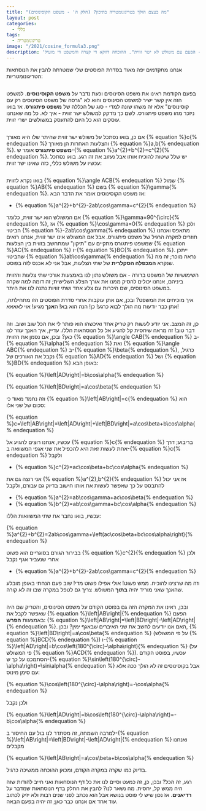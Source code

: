 ```yaml
---
title: "מה בעצם הולך בטריגונומטריה בתיכון? (חלק ה' - משפט הקוסינוסים)"
layout: post
categories:
  - כללי
tags:
  - טריגונומטריה
image: "/2021/cosine_formula3.png"
description: 'משפט הקוסינוסים הוא לא "משפט הסינוסים 2 - הנקמה" אלא יותר "משפט פיתגורס 2 - הפעם עם משולש לא ישר זווית". ההוכחה דווקא די קצרה והמשפט די מועיל'
---
```


אנחנו מתקדמים יפה מאוד בסדרת הפוסטים שלי שמטרתה להבין את הנוסחאות הטריגונומטריות:

<img src="{{site.baseurl}}{{site.post_images}}/2021/trigo_formulas.png" alt=""/>

בפעם הקודמת ראינו את משפט הסינוסים וכעת נדבר על <strong>משפט הקוסינוסים</strong>. למשפט הזה אין קשר ישיר למשפט הסינוסים והוא לא "גרסה של משפט הסינוסים רק עם קוסינוסים" אלא זה משהו שונה למדי - סוג של הכללה של <strong>משפט פיתגורס</strong>. אז בואו ניזכר מהו משפט פיתגורס. לשם כך נזדקק למשולש ישר זווית - איך לא. כל מה שאנחנו עוסקים הוא כל היום להתעסק במשולשים ישרי זווית.

<img src="{{site.baseurl}}{{site.post_images}}/2021/cosine_formula1.png" alt=""/>

אם כן, בואו נסתכל על משולש ישר זווית שהיתר שלו היא מאורך {% equation %}c{% endequation %} והצלעות האחרות הן מאורך {% equation %}a,b{% endequation %}. <strong>משפט פיתגורס</strong> אומר ש-{% equation %}a^{2}+b^{2}=c^{2}{% endequation %}. יש שלל שיטות להוכיח אותו אבל נעזוב את זה רגע. בואו נסתכל עכשיו על משולש כללי, כזה שאינו ישר זווית:

<img src="{{site.baseurl}}{{site.post_images}}/2021/cosine_formula2.png" alt=""/>

בואו נקרא לזווית {% equation %}\angle ACB{% endequation %} שמול {% equation %}AB{% endequation %} בשם {% equation %}\gamma{% endequation %}. אז משפט הקוסינוסים אומר את הדבר הבא:

<ul> <li>{% equation %}a^{2}+b^{2}-2ab\cos\gamma=c^{2}{% endequation %}</li>

</ul>

אם המשולש הוא ישר זווית, כלומר {% equation %}\gamma=90^{\circ}{% endequation %}, אז {% equation %}\cos\gamma=0{% endequation %} ולכן הביטוי {% equation %}-2ab\cos\gamma{% endequation %} מתאפס ואנחנו חוזרים למקרה הרגיל של משפט פיתגורס. אבל אם המשולש אינו ישר זווית, אנחנו רואים שמשפט פיתגורס מתקיים עם "תיקון" שמתחשב בזווית בין הצלעות {% equation %}AC{% endequation %} ו-{% equation %}BC{% endequation %}. ייתכן שהביטוי {% equation %}ab\cos\gamma{% endequation %} נראה מוכר; זה מה שנקרא <strong>המכפלה הסקלרית</strong> של שתי הצלעות, אבל אני לא אכנס לזה בפוסט.

השימושיות של המשפט ברורה - אם משולש נתון לנו באמצעות אורכי שתי צלעות והזווית ביניהם, אנחנו יכולים להסיק ממנו את אורך הצלע השלישית; זה דומה למה שקרה במשפט הסינוסים, שם היכרות עם צלע אחד ושתי זוויות נתנה לנו את היתר.

איך מוכיחים את המשפט? ובכן, אם אתן עוקבות אחרי סדרת הפוסטים הזו מתחילתה, אתן כבר יודעות מה הולך לבוא כרגע! כן! הנה הוא בא! ה<strong>אנך</strong> מגיע! אוי לאאאא!

<img src="{{site.baseurl}}{{site.post_images}}/2021/cosine_formula3.png" alt=""/>

כן, זה המצב. אני יודע לעשות רק טריק אחד ואיכשהו הוא פותר לי את הכל שוב ושוב. וזה דבר טוב! זה מראה שיחסית קל להגיע אל כל הנוסחאות הללו. עדיין, איך האנך עוזר לנו כאן? ובכן, אם נסמן את הזווית {% equation %}\angle CAB{% endequation %} ב-{% equation %}\alpha{% endequation %} ואת {% equation %}\angle ABC{% endequation %} ב-{% equation %}\beta{% endequation %}, כרגיל, נקבל את האורכים של {% equation %}AD{% endequation %} ושל {% equation %}BD{% endequation %} באופן הבא:

{% equation %}\left|AD\right|=b\cos\alpha{% endequation %}

{% equation %}\left|BD\right|=a\cos\beta{% endequation %}

וזה נחמד מאוד כי {% equation %}\left|AB\right|=c{% endequation %} הוא סכום של שני אלו:

{% equation %}c=\left|AB\right|=\left|AD\right|+\left|BD\right|=a\cos\beta+b\cos\alpha{% endequation %}

עכשיו, אנחנו רוצים להגיע אל {% equation %}c{% endequation %} בריבוע; דרך אחת לעשות זאת היא להכפיל את שני אגפי המשוואה ב-{% equation %}c{% endequation %} ולקבל

<ul> <li>{% equation %}c^{2}=ac\cos\beta+bc\cos\alpha{% endequation %}</li>

</ul>

אני רוצה גם את {% equation %}a^{2},b^{2}{% endequation %} אז אני יכול להתבסס על כך שאפשר לעשות את אותו חישוב בדיוק גם עבורם, ולקבל

<ul> <li>{% equation %}a^{2}=ab\cos\gamma+ac\cos\beta{% endequation %}</li>


<li>{% equation %}b^{2}=ab\cos\gamma+bc\cos\alpha{% endequation %}</li>

</ul>

עכשיו, בואו נחבר את שתי המשוואות הללו:

{% equation %}a^{2}+b^{2}=2ab\cos\gamma+\left(ac\cos\beta+bc\cos\alpha\right){% endequation %}

בבירור הגורם בסוגריים הוא פשוט {% equation %}c^{2}{% endequation %} ולכן אחרי שנעביר אגף נקבל

<ul> <li>{% equation %}a^{2}+b^{2}-2ab\cos\gamma=c^{2}{% endequation %}</li>

</ul>

וזה מה שרצינו להוכיח. ממש פשוט! אולי אפילו פשוט מדי! שוב פעם הנחתי באופן מובלע שהאנך שאני מוריד יהיה <strong>בתוך</strong> המשולש. צריך גם לטפל במקרה שבו זה לא קורה.

<img src="{{site.baseurl}}{{site.post_images}}/2021/cosine_formula4.png" alt=""/>

ובכן, ראינו את המקרה הזה גם בפוסט הקודם על משפט הסינוסים, והטריק שם היה שאפשר לקבל את {% equation %}\left|AB\right|{% endequation %} הפעם באמצעות <strong>הפרש</strong>: {% equation %}\left|AB\right|=\left|BD\right|-\left|AD\right|{% endequation %}. האם אנו יודעים לחשב את שני האיברים שבאגף ימין? ובכן, {% equation %}\left|BD\right|=a\cos\beta{% endequation %} (על פי המשולש {% equation %}BCD{% endequation %}) ו-{% equation %}\left|AD\right|=b\cos\left(180^{\circ}-\alpha\right){% endequation %} (על פי המשולש {% equation %}ACD{% endequation %}). עכשיו, בפוסט הקודם הסתמכנו על כך ש-{% equation %}\sin\left(180^{\circ}-\alpha\right)=\sin\alpha{% endequation %} אבל בקוסינוסים זה לא הולך ככה אלא עם סימן מינוס:

{% equation %}\cos\left(180^{\circ}-\alpha\right)=-\cos\alpha{% endequation %}

ולכן נקבל

{% equation %}\left|AD\right|=b\cos\left(180^{\circ}-\alpha\right)=-b\cos\alpha{% endequation %}

למרבה השמחה, זה מסתדר לנו בול עם החיסור ב-{% equation %}\left|AB\right|=\left|BD\right|-\left|AD\right|{% endequation %} ואנחנו מקבלים

{% equation %}\left|AB\right|=a\cos\beta+b\cos\alpha{% endequation %}

בדיוק כמו שקרה במקרה הקודם, ומכאן ההוכחה ממשיכה כרגיל.

רגע, זה הכל? ובכן, כן, זה כמעט וסיים לנו את כל דף הנוסחאות ואני חייב להודות שזה היה ממש קל, יחסית. מה נשאר לנו? להבין את החלק בדף הנוסחאות שמדבר על <strong>רדיאנים</strong>. אז נכון שיש לי פוסט בנושא אבל הוא נכתב לפני שנים רבות ולא יזיק לכתוב עוד אחד אם אנחנו כבר כאן; זה יהיה בפעם הבאה. 